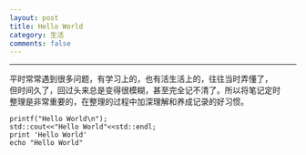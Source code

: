 ```yaml
---
layout: post
title: Hello World
category: 生活
comments: false
---
```



***


平时常常遇到很多问题，有学习上的，也有活生活上的，往往当时弄懂了，   
但时间久了，回过头来总是变得很模糊，甚至完全记不清了。所以将笔记定时  
整理是非常重要的，在整理的过程中加深理解和养成记录的好习惯。

    printf("Hello World\n");
    std::cout<<"Hello World"<<std::endl;
    print 'Hello World'
    echo "Hello World" 
